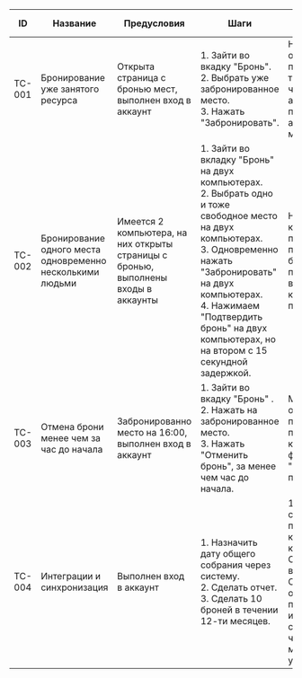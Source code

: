 | ID     | Название                       | Предусловия               | Шаги                                                             | Ожидаемый результат                              | Статус |
|--------|--------------------------------|----------------------------|------------------------------------------------------------------|--------------------------------------------------|--------|
| TC-001 | Бронирование уже занятого ресурса | Открыта страница с бронью мест, выполнен вход в аккаунт | 1. Зайти во вкадку "Бронь". <br> 2. Выбрать уже забронированное место. <br> 3. Нажать "Забронировать". | На email отправлено письмо с текстом о том, что место занято, а также предложение альтернативных мест.     | Новый  |
| TC-002 | Бронирование одного места одновременно несколькими людьми | Имеется 2 компьютера, на них открыты страницы с бронью, выполнены входы в аккаунты  | 1. Зайти во вкладку "Бронь" на двух компьютерах. <br> 2. Выбрать одно и тоже свободное место на двух компьютерах. <br> 3. Одновременно нажать "Забронировать" на двух компьютерах. <br> 4. Нажимаем "Подтвердить бронь" на двух компьютерах, но на втором с 15 секундной задержкой. <br> | На первый компьютер приходит подтверждение о бронировании на почту, а на втором компьютере приходит отказ. | Новый  |
| TC-003 | Отмена брони менее чем за час до начала              | Забронированно место на 16:00, выполнен вход в аккаунт        | 1. Зайти во вкадку "Бронь" . <br> 2. Нажать на забронированное место. <br> 3. Нажать "Отменить бронь", за менее чем час до начала. <br>      | Место не отменяется, а на почту приходит предупреждение, которое фиксируется как "Нарушение политики".           | Новый  |
| TC-004 | Интеграции и синхронизация              | Выполнен вход в аккаунт        | 1. Назначить дату общего собрания через систему. <br> 2. Сделать отчет. <br> 3. Сделать 10 броней в течении 12-ти месяцев. <br>      | 1. Общее собрание появляется в корпоративном календаре. 2. Отчет выгружается в CSV или отправляется по почте. 3. Вся история броней сохраняется, а через 12 месяцев удаляется.           | Новый  |

